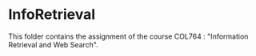 # InfoRetrieval
This folder contains the assignment of the course COL764 : "Information Retrieval and Web Search".
